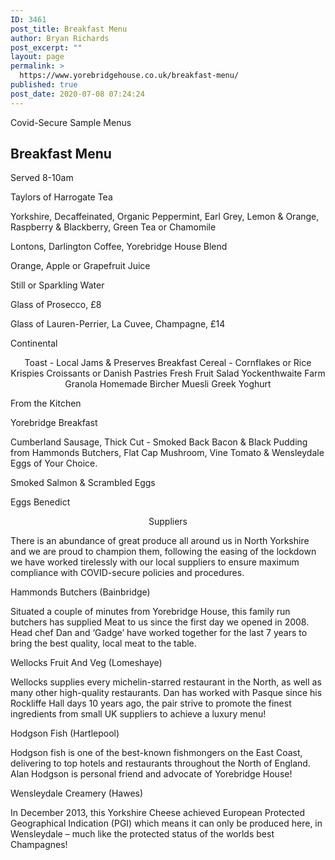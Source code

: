 ```yaml
---
ID: 3461
post_title: Breakfast Menu
author: Bryan Richards
post_excerpt: ""
layout: page
permalink: >
  https://www.yorebridgehouse.co.uk/breakfast-menu/
published: true
post_date: 2020-07-08 07:24:24
---
```

<div class="section-title section-title-followed-by-content">

Covid-Secure Sample Menus
<h2 class="covid-menu-h2">Breakfast Menu</h2>
Served 8-10am

</div>
<div>
 <div class="row-has-bottom-border full-width-content-with-padding text-center">
<p class="menu-head"><span class="menu-strong">Taylors of Harrogate Tea </span></p>
<p class="sub-menu">Yorkshire, Decaffeinated, Organic Peppermint, Earl Grey, Lemon &amp; Orange, Raspberry &amp; Blackberry, Green Tea or Chamomile</p>
  <p><span class="menu-strong">Lontons, Darlington Coffee, Yorebridge House Blend</span></p>
  <p><span class="menu-strong">Orange, Apple or Grapefruit Juice</span></p>
  <p><span class="menu-strong">Still or Sparkling Water</span></p>
  <p><span class="menu-strong">Glass of Prosecco, £8</span></p>
  <p><span class="menu-strong">Glass of Lauren-Perrier, La Cuvee, Champagne, £14</span></p></div>

<div class="row-has-bottom-border full-width-content-with-padding text-center"><p><span class="menu-strong">Continental</span></p>
<p style="text-align: center;">Toast - Local Jams &amp; Preserves
Breakfast Cereal - Cornflakes or Rice Krispies
Croissants or Danish Pastries
Fresh Fruit Salad
Yockenthwaite Farm Granola
Homemade Bircher Muesli
Greek Yoghurt</p>
<p><span class="menu-strong">From the Kitchen</span></p>
<p class="menu-head"><span class="menu-strong">Yorebridge Breakfast</span></p>
<p class="sub-menu">Cumberland Sausage, Thick Cut - Smoked Back Bacon &amp; Black Pudding from Hammonds Butchers, Flat Cap Mushroom, Vine Tomato &amp; Wensleydale Eggs of Your Choice.</p>
<p><span class="menu-strong">Smoked Salmon &amp; Scrambled Eggs</span></p>
<p><span class="menu-strong">Eggs Benedict </span></p></div>
<div class="full-width-content-with-padding text-center"><p style="text-align: center;"><span class="menu-strong">Suppliers</span></p>
There is an abundance of great produce all around us in North Yorkshire and we are proud to champion them, following the easing of the lockdown we have worked tirelessly with our local suppliers to ensure maximum compliance with COVID-secure policies and procedures.
<p><span class="menu-strong">Hammonds Butchers (Bainbridge)</span></p>
Situated a couple of minutes from Yorebridge House, this family run butchers has supplied
Meat to us since the first day we opened in 2008.
Head chef Dan and ‘Gadge’ have worked together for the last 7 years to bring the best quality, local meat to the table.
<p><span class="menu-strong">Wellocks Fruit And Veg (Lomeshaye)</span></p>
Wellocks supplies every michelin-starred restaurant in the North, as well as many other high-quality restaurants.
Dan has worked with Pasque since his Rockliffe Hall days 10 years ago, the pair strive to promote the finest ingredients from small UK suppliers to achieve a luxury menu!
<p><span class="menu-strong">Hodgson Fish (Hartlepool)</span></p>
Hodgson fish is one of the best-known fishmongers on the East Coast, delivering to top hotels and restaurants throughout the North of England.
Alan Hodgson is personal friend and advocate of Yorebridge House!
<p><span class="menu-strong">Wensleydale Creamery (Hawes)</span></p>
In December 2013, this Yorkshire Cheese achieved European Protected Geographical Indication (PGI) which means it can only be produced here, in Wensleydale – much like the protected status of the worlds best Champagnes!</p>
</div>
</div>